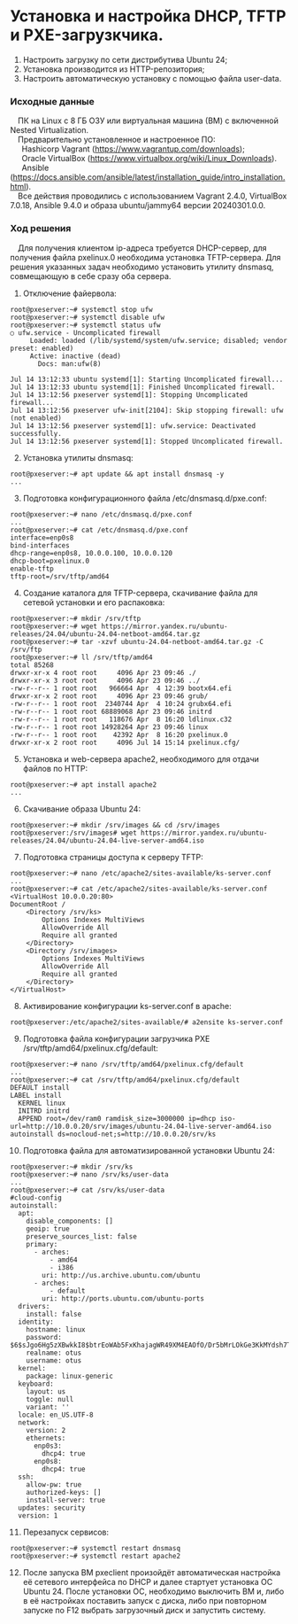 # Установка и настройка DHCP, TFTP и PXE-загрузкчика.
1. Настроить загрузку по сети дистрибутива Ubuntu 24;
2. Установка производится из HTTP-репозитория;
3. Настроить автоматическую установку с помощью файла user-data.
### Исходные данные ###
&ensp;&ensp;ПК на Linux c 8 ГБ ОЗУ или виртуальная машина (ВМ) с включенной Nested Virtualization.<br/>
&ensp;&ensp;Предварительно установленное и настроенное ПО:<br/>
&ensp;&ensp;&ensp;Hashicorp Vagrant (https://www.vagrantup.com/downloads);<br/>
&ensp;&ensp;&ensp;Oracle VirtualBox (https://www.virtualbox.org/wiki/Linux_Downloads).<br/>
&ensp;&ensp;&ensp;Ansible (https://docs.ansible.com/ansible/latest/installation_guide/intro_installation.html).<br/>
&ensp;&ensp;Все действия проводились с использованием Vagrant 2.4.0, VirtualBox 7.0.18, Ansible 9.4.0 и образа ubuntu/jammy64 версии 20240301.0.0. <br/> 
### Ход решения ###
&ensp;&ensp;Для получения клиентом ip-адреса требуется DHCP-сервер, для получения файла pxelinux.0 необходима установка   TFTP-сервера. Для решения указанных задач необходимо установить утилиту dnsmasq, совмещающую в себе сразу оба сервера.
1. Отключение файервола:
```shell
root@pxeserver:~# systemctl stop ufw
root@pxeserver:~# systemctl disable ufw
root@pxeserver:~# systemctl status ufw
○ ufw.service - Uncomplicated firewall
     Loaded: loaded (/lib/systemd/system/ufw.service; disabled; vendor preset: enabled)
     Active: inactive (dead)
       Docs: man:ufw(8)

Jul 14 13:12:33 ubuntu systemd[1]: Starting Uncomplicated firewall...
Jul 14 13:12:33 ubuntu systemd[1]: Finished Uncomplicated firewall.
Jul 14 13:12:56 pxeserver systemd[1]: Stopping Uncomplicated firewall...
Jul 14 13:12:56 pxeserver ufw-init[2104]: Skip stopping firewall: ufw (not enabled)
Jul 14 13:12:56 pxeserver systemd[1]: ufw.service: Deactivated successfully.
Jul 14 13:12:56 pxeserver systemd[1]: Stopped Uncomplicated firewall.
```
2. Установка утилиты dnsmasq:
```shell
root@pxeserver:~# apt update && apt install dnsmasq -y
...
```
3. Подготовка конфигурационного файла /etc/dnsmasq.d/pxe.conf:
```shell
root@pxeserver:~# nano /etc/dnsmasq.d/pxe.conf
...
root@pxeserver:~# cat /etc/dnsmasq.d/pxe.conf
interface=enp0s8
bind-interfaces
dhcp-range=enp0s8, 10.0.0.100, 10.0.0.120
dhcp-boot=pxelinux.0
enable-tftp
tftp-root=/srv/tftp/amd64
```
4. Создание каталога для TFTP-сервера, скачивание файла для сетевой установки и его распаковка:
```shell
root@pxeserver:~# mkdir /srv/tftp
root@pxeserver:~# wget https://mirror.yandex.ru/ubuntu-releases/24.04/ubuntu-24.04-netboot-amd64.tar.gz
root@pxeserver:~# tar -xzvf ubuntu-24.04-netboot-amd64.tar.gz -C /srv/ftp
root@pxeserver:~# ll /srv/tftp/amd64
total 85268
drwxr-xr-x 4 root root     4096 Apr 23 09:46 ./
drwxr-xr-x 3 root root     4096 Apr 23 09:46 ../
-rw-r--r-- 1 root root   966664 Apr  4 12:39 bootx64.efi
drwxr-xr-x 2 root root     4096 Apr 23 09:46 grub/
-rw-r--r-- 1 root root  2340744 Apr  4 10:24 grubx64.efi
-rw-r--r-- 1 root root 68889068 Apr 23 09:46 initrd
-rw-r--r-- 1 root root   118676 Apr  8 16:20 ldlinux.c32
-rw-r--r-- 1 root root 14928264 Apr 23 09:46 linux
-rw-r--r-- 1 root root    42392 Apr  8 16:20 pxelinux.0
drwxr-xr-x 2 root root     4096 Jul 14 15:14 pxelinux.cfg/
```
5. Установка и web-сервера apache2, необходимого для отдачи файлов по HTTP:
```shell
root@pxeserver:~# apt install apache2
...
```
6. Скачивание образа Ubuntu 24:
```shell
root@pxeserver:~# mkdir /srv/images && cd /srv/images
root@pxeserver:/srv/images# wget https://mirror.yandex.ru/ubuntu-releases/24.04/ubuntu-24.04-live-server-amd64.iso   
```
7. Подготовка страницы доступа к серверу TFTP:
```shell
root@pxeserver:~# nano /etc/apache2/sites-available/ks-server.conf
...
root@pxeserver:~# cat /etc/apache2/sites-available/ks-server.conf
<VirtualHost 10.0.0.20:80>
DocumentRoot /
	<Directory /srv/ks>
		Options Indexes MultiViews
		AllowOverride All
		Require all granted
	</Directory>
	<Directory /srv/images>
		Options Indexes MultiViews
		AllowOverride All
		Require all granted	
	</Directory>
</VirtualHost>
```
8. Активирование конфигурации ks-server.conf в apache:
```shell
root@pxeserver:/etc/apache2/sites-available/# a2ensite ks-server.conf
```
9. Подготовка файла конфигурации загрузчика PXE /srv/tftp/amd64/pxelinux.cfg/default:
```shell
root@pxeserver:~# nano /srv/tftp/amd64/pxelinux.cfg/default
...
root@pxeserver:~# cat /srv/tftp/amd64/pxelinux.cfg/default
DEFAULT install
LABEL install
  KERNEL linux
  INITRD initrd
  APPEND root=/dev/ram0 ramdisk_size=3000000 ip=dhcp iso-url=http://10.0.0.20/srv/images/ubuntu-24.04-live-server-amd64.iso autoinstall ds=nocloud-net;s=http://10.0.0.20/srv/ks
```
10. Подготовка файла для автоматизированной установки Ubuntu 24:
```shell
root@pxeserver:~# mkdir /srv/ks
root@pxeserver:~# nano /srv/ks/user-data
...
root@pxeserver:~# cat /srv/ks/user-data
#cloud-config
autoinstall:
  apt:
    disable_components: []
    geoip: true
    preserve_sources_list: false
    primary:
      - arches:
          - amd64
          - i386
        uri: http://us.archive.ubuntu.com/ubuntu
      - arches:
          - default
        uri: http://ports.ubuntu.com/ubuntu-ports
  drivers:
    install: false
  identity:
    hostname: linux
    password: $6$sJgo6Hg5zXBwkkI8$btrEoWAb5FxKhajagWR49XM4EAOfO/Dr5bMrLOkGe3KkMYdsh7T3MU5mYwY2TIMJpVKckAwnZFs2ltUJ1abOZ.
    realname: otus
    username: otus
  kernel:
    package: linux-generic
  keyboard:
    layout: us
    toggle: null
    variant: ''
  locale: en_US.UTF-8
  network:
    version: 2
    ethernets:
      enp0s3:
        dhcp4: true
      enp0s8:
        dhcp4: true
  ssh:
    allow-pw: true
    authorized-keys: []
    install-server: true
  updates: security
  version: 1
```
11. Перезапуск сервисов:
```shell
root@pxeserver:~# systemctl restart dnsmasq
root@pxeserver:~# systemctl restart apache2
```
12. После запуска ВМ pxeclient произойдёт автоматическая настройка её сетевого интерфейса по DHCP и далее стартует установка ОС Ubuntu 24. После установки ОС, необходимо выключить ВМ и, либо в её настройках поставить запуск с диска, либо при повторном запуске по F12 выбрать загрузочный диск и запустить систему.
